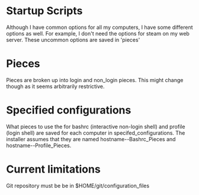 # Startup Scripts
Although I have common options for all my computers, I have some different options as well. For example, I don't need the options for steam on my web server. These uncommon options are saved in 'pieces'

# Pieces
Pieces are broken up into login and non_login pieces. This might change though as it seems arbitrarily restrictive.

# Specified configurations
What pieces to use the  for bashrc (interactive non-login shell) and profile (login shell) are saved for each computer in specifed_configurations.
The installer assumes that they are named hostname--Bashrc_Pieces and hostname--Profile_Pieces.

# Current limitations
Git repository must be be in $HOME/git/configuration_files
